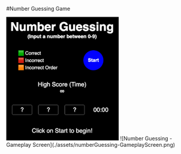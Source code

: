 #Number Guessing Game

<img src="https://github.com/Simonongst/number-guessing/blob/main/assets/NumberGuessing-WelcomeScreen.png" width="300">
![Number Guessing - Gameplay Screen](./assets/numberGuessing-GameplayScreen.png)
